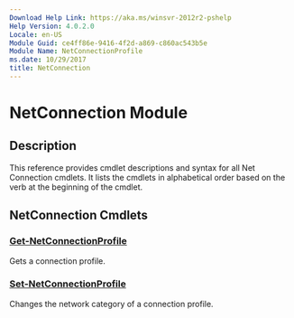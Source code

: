 ```yaml
---
Download Help Link: https://aka.ms/winsvr-2012r2-pshelp
Help Version: 4.0.2.0
Locale: en-US
Module Guid: ce4ff86e-9416-4f2d-a869-c860ac543b5e
Module Name: NetConnectionProfile
ms.date: 10/29/2017
title: NetConnection
---
```


# NetConnection Module
## Description
This reference provides cmdlet descriptions and syntax for all Net Connection cmdlets. It lists the cmdlets in alphabetical order based on the verb at the beginning of the cmdlet.

## NetConnection Cmdlets
### [Get-NetConnectionProfile](./Get-NetConnectionProfile.md)
Gets a connection profile.

### [Set-NetConnectionProfile](./Set-NetConnectionProfile.md)
Changes the network category of a connection profile.

